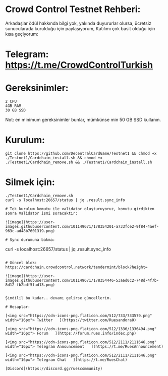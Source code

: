 # Crowd Control Testnet Rehberi:

Arkadaşlar ödül hakkında bilgi yok, yakında duyururlar olursa, ücretsiz sunucularada kurulduğu için paylaşıyorum, Katılımı çok basit olduğu için kısa geçiyorum:

# Telegram: https://t.me/CrowdControlTurkish

# Gereksinimler:
```
2 CPU
4GB RAM
30 GB SSD
```

Not: en minimum gereksinimler bunlar, mümkünse min 50 GB SSD kullanın.

# Kurulum:
```
git clone https://github.com/DecentralCardGame/Testnet1 && chmod +x ./Testnet1/Cardchain_install.sh && chmod +x ./Testnet1/Cardchain_remove.sh && ./Testnet1/Cardchain_install.sh
```

# Silmek için:
```
./Testnet1/Cardchain_remove.sh
curl -s localhost:26657/status | jq .result.sync_info

# Tek kurulum komutu ile validator oluşturuyoruz, komutu girdikten sonra Validator ismi soracaktır:

![image](https://user-images.githubusercontent.com/101149671/178354201-a733fce2-9f84-4aef-963c-ad48b7601319.png)

# Sync durumuna bakma:
```
curl -s localhost:26657/status | jq .result.sync_info
```

# Güncel blok: https://cardchain.crowdcontrol.network/tendermint/block?height=

![image](https://user-images.githubusercontent.com/101149671/178354446-53a6d0c2-748d-4f7b-8d12-fb2bdf5fad13.png)


Şimdilil bu kadar.. devamı gelirse güncellerim.

# Hesaplar:

[<img src="https://cdn-icons-png.flaticon.com/512/733/733579.png" width="16px"> Twitter   ](https://twitter.com/Ruesandora0) 

[<img src="https://cdn-icons-png.flaticon.com/512/1336/1336494.png" width="16px"> Forum   ](https://forum.rues.info/index.php)

[<img src="https://cdn-icons-png.flaticon.com/512/2111/2111646.png" width="16px"> Telegram Announcement   ](https://t.me/RuesAnnouncement)

[<img src="https://cdn-icons-png.flaticon.com/512/2111/2111646.png" width="16px"> Telegram Chat   ](https://t.me/RuesChat)

[Discord](https://discord.gg/ruescommunity)
